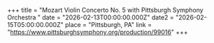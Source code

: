 +++
title = "Mozart Violin Concerto No. 5 with Pittsburgh Symphony Orchestra "
date = "2026-02-13T00:00:00.000Z"
date2 = "2026-02-15T05:00:00.000Z"
place = "Pittsburgh, PA"
link = "https://www.pittsburghsymphony.org/production/99016"
+++


